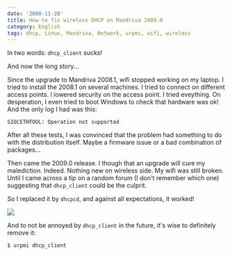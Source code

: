 ```yaml
---
date: '2008-11-28'
title: How-to fix wireless DHCP on Mandriva 2009.0
category: English
tags: dhcp, Linux, Mandriva, Network, urpmi, wifi, wireless
---
```


In two words: `dhcp_client` sucks!

And now the long story...

Since the upgrade to Mandriva 2008.1, wifi stopped working on my laptop. I tried to install the 2008.1 on several machines. I tried to connect on different access points. I lowered security on the access point. I tried eveything. On desperation, I even tried to boot Windows to check that hardware was ok! And the only log I had was this:

```text
SIOCETHTOOL: Operation not supported
```

After all these tests, I was convinced that the problem had something to do with the distribution itself. Maybe a firmware issue or a bad combination of packages...

Then came the 2009.0 release. I though that an upgrade will cure my malediction. Indeed. Nothing new on wireless side. My wifi was still broken. Until I came across a tip on a random forum (I don't remember which one) suggesting that `dhcp_client` could be the culprit.

So I replaced it by `dhcpcd`, and against all expectations, it worked!

![]({attach}mandriva-net-applet-wireless-dhcp.png)

And to not be annoyed by `dhcp_client` in the future, it's wise to definitely remove it:

```shell-session
$ urpmi dhcp_client
```
